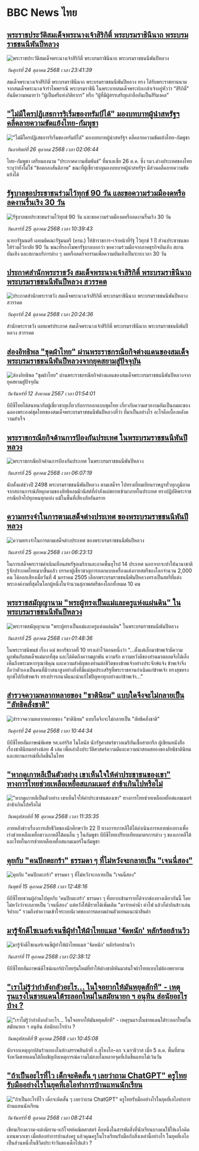 # BBC News ไทย## [พระราชประวัติสมเด็จพระนางเจ้าสิริกิติ์ พระบรมราชินีนาถ พระบรมราชชนนีพันปีหลวง](https://www.bbc.com/thai/articles/cq5042zw8zqo?at_medium=RSS&at_campaign=rss?at_campaign=githubrss)![พระราชประวัติสมเด็จพระนางเจ้าสิริกิติ์ พระบรมราชินีนาถ พระบรมราชชนนีพันปีหลวง](https://ichef.bbci.co.uk/ace/ws/240/cpsprodpb/b111/live/3069e8d0-b12c-11f0-ba75-093eca1ac29b.jpg)_วันศุกร์ที่ 24 ตุลาคม 2568 เวลา 23:41:39_สมเด็จพระนางเจ้าสิริกิติ์ พระบรมราชินีนาถ พระบรมราชชนนีพันปีหลวง ทรง ได้รับพระราชทานนามจากสมเด็จพระนางเจ้ารำไพพรรณี พระบรมราชินี ในพระบาทสมเด็จพระปกเกล้าเจ้าอยู่หัวว่า “สิริกิติ์” อันมีความหมายว่า “ผู้เป็นศรีแห่งกิติยากร” หรือ “ผู้ที่มีผู้สรรเสริญเล่าลืออันเป็นสิริมงคล”## ["ไม่มีใครปฏิเสธการริเริ่มของทรัมป์ได้" มองบทบาทผู้นำสหรัฐฯ คลี่คลายความขัดแย้งไทย-กัมพูชา](https://www.bbc.com/thai/articles/c62e81q27d1o?at_medium=RSS&at_campaign=rss?at_campaign=githubrss)!["ไม่มีใครปฏิเสธการริเริ่มของทรัมป์ได้" มองบทบาทผู้นำสหรัฐฯ คลี่คลายความขัดแย้งไทย-กัมพูชา](https://ichef.bbci.co.uk/ace/ws/240/cpsprodpb/1670/live/06b42180-b20e-11f0-ba75-093eca1ac29b.jpg)_วันอาทิตย์ที่ 26 ตุลาคม 2568 เวลา 02:06:44_ไทย-กัมพูชา เตรียมลงนาม “ประกาศความสัมพันธ์” ที่มาเลเซีย 26 ต.ค. ซึ่ง รมว.ต่างประเทศของไทยระบุว่ายังไม่ใช่ “ข้อตกลงสันติภาพ” ขณะที่ผู้เชี่ยวชาญมองบทบาทผู้นำสหรัฐฯ มีส่วนคลี่คลายความขัดแย้งได้## [รัฐบาลขอประชาชนร่วมไว้ทุกข์ 90 วัน และขอความร่วมมืองดหรือลดงานรื่นเริง 30 วัน](https://www.bbc.com/thai/articles/cn0g54k5y61o?at_medium=RSS&at_campaign=rss?at_campaign=githubrss)![รัฐบาลขอประชาชนร่วมไว้ทุกข์ 90 วัน และขอความร่วมมืองดหรือลดงานรื่นเริง 30 วัน](https://ichef.bbci.co.uk/ace/ws/240/cpsprodpb/1930/live/6496aff0-b15c-11f0-ba75-093eca1ac29b.jpg)_วันเสาร์ที่ 25 ตุลาคม 2568 เวลา 10:39:43_นายกรัฐมนตรี เผยมติคณะรัฐมนตรี (ครม.) ให้ข้าราชการ-เจ้าหน้าที่รัฐ ไว้ทุกข์ 1 ปี ส่วนประชาชนขอให้ร่วมไว้อาลัย 90 วัน ขณะที่รองโฆษกรัฐบาลบอกว่า ขอความร่วมมือจากภาคธุรกิจบันเทิง สถานบันเทิง และสถานบริการต่าง ๆ งดหรือลดกิจกรรมเพื่อความบันเทิงเป็นระยะเวลา 30 วัน## [ประกาศสำนักพระราชวัง สมเด็จพระนางเจ้าสิริกิติ์ พระบรมราชินีนาถ พระบรมราชชนนีพันปีหลวง สวรรคต](https://www.bbc.com/thai/articles/clyg38l4pr2o?at_medium=RSS&at_campaign=rss?at_campaign=githubrss)![ประกาศสำนักพระราชวัง สมเด็จพระนางเจ้าสิริกิติ์ พระบรมราชินีนาถ พระบรมราชชนนีพันปีหลวง สวรรคต](https://ichef.bbci.co.uk/ace/ws/240/cpsprodpb/68b2/live/fb0570c0-b116-11f0-aa13-0b0479f6f42a.jpg)_วันศุกร์ที่ 24 ตุลาคม 2568 เวลา 20:24:36_สำนักพระราชวัง เผยแพร่ประกาศ สมเด็จพระนางเจ้าสิริกิติ์ พระบรมราชินีนาถ พระบรมราชชนนีพันปีหลวง สวรรคต## [ส่องอิทธิพล "ชุดผ้าไทย" ผ่านพระราชกรณียกิจต่างแดนของสมเด็จพระบรมราชชนนีพันปีหลวงจากยุคสยามสู่ปัจจุบัน](https://www.bbc.com/thai/articles/cn02dgn015yo?at_medium=RSS&at_campaign=rss?at_campaign=githubrss)![ส่องอิทธิพล "ชุดผ้าไทย" ผ่านพระราชกรณียกิจต่างแดนของสมเด็จพระบรมราชชนนีพันปีหลวงจากยุคสยามสู่ปัจจุบัน](https://ichef.bbci.co.uk/ace/ws/240/cpsprodpb/6beb/live/a6c68be0-56d4-11ef-ace9-2bd4b78d9356.jpg)_วันจันทร์ที่ 12 สิงหาคม 2567 เวลา 01:54:01_บีบีซีไทยได้สนทนากับผู้เชี่ยวชาญเกี่ยวกับการออกแบบชุดไทย เกี่ยวกับความสวยงามอันเป็นอมตะของฉลองพระองค์ชุดไทยของสมเด็จพระบรมราชชนนีพันปีหลวงที่ว่า ที่มาเป็นอย่างไร อะไรคือเบื้องหลังความสำเร็จ## [พระราชกรณียกิจด้านการป้องกันประเทศ ในพระบรมราชชนนีพันปีหลวง](https://www.bbc.com/thai/articles/ckg148j3grro?at_medium=RSS&at_campaign=rss?at_campaign=githubrss)![พระราชกรณียกิจด้านการป้องกันประเทศ ในพระบรมราชชนนีพันปีหลวง](https://ichef.bbci.co.uk/ace/ws/240/cpsprodpb/1e8c/live/93bad6b0-b154-11f0-ba75-093eca1ac29b.jpg)_วันเสาร์ที่ 25 ตุลาคม 2568 เวลา 06:07:19_นับตั้งแต่ช่วงปี 2498 พระบรมราชชนนีพันปีหลวง ตามเสด็จฯ ไปทรงเยี่ยมเยียนราษฎรทั่วทุกภูมิภาคจากสถานการณ์ภัยคุกคามของลัทธิคอมมิวนิสต์ที่กำลังแผ่ขยายเข้ามาภายในประเทศ ทรงปฏิบัติพระราชกรณียกิจไปทุกหนทุกแห่ง แม้ในพื้นที่เสี่ยงภัยอันตราย## [ความทรงจำในการตามเสด็จต่างประเทศ ของพระบรมราชชนนีพันปีหลวง](https://www.bbc.com/thai/articles/c8x1gqejxqro?at_medium=RSS&at_campaign=rss?at_campaign=githubrss)![ความทรงจำในการตามเสด็จต่างประเทศ ของพระบรมราชชนนีพันปีหลวง](https://ichef.bbci.co.uk/ace/ws/240/cpsprodpb/7458/live/5c976c60-b146-11f0-ba75-093eca1ac29b.jpg)_วันเสาร์ที่ 25 ตุลาคม 2568 เวลา 06:23:13_ในการเสด็จพระราชดำเนินเยือนสหรัฐอเมริกาและภาคพื้นยุโรป 14 ประเทศ นอกจากจะทำให้นานาชาติรู้จักประเทศไทยมากขึ้นแล้ว บรรดาผู้เชี่ยวชาญการออกแบบเครื่องแต่งกายสตรีของโลกจำนวน 2,000 คน ได้ออกเสียงเมื่อวันที่ 4 มกราคม 2505 เลือกพระบรมราชชนนีพันปีหลวงทรงเป็นสตรีที่แต่งพระองค์งามที่สุดในโลกผู้หนึ่งในจำนวนสุภาพสตรีของโลกทั้งหมด 10 คน## [พระราชสมัญญานาม "พระผู้ทรงเป็นแม่และครูแห่งแผ่นดิน" ในพระบรมราชชนนีพันปีหลวง](https://www.bbc.com/thai/articles/cly9gx5x7e7o?at_medium=RSS&at_campaign=rss?at_campaign=githubrss)![พระราชสมัญญานาม "พระผู้ทรงเป็นแม่และครูแห่งแผ่นดิน" ในพระบรมราชชนนีพันปีหลวง](https://ichef.bbci.co.uk/ace/ws/240/cpsprodpb/358a/live/647e7330-b13f-11f0-aa13-0b0479f6f42a.jpg)_วันเสาร์ที่ 25 ตุลาคม 2568 เวลา 01:48:36_ในพระราชนิพนธ์ เรื่อง แม่ ของรัชกาลที่ 10 ทรงเล่าไว้ตอนหนึ่งว่า “...ตั้งแต่เล็กมาข้าพเจ้ามีความผูกพันกับสมเด็จแม่มากที่สุด และได้คิดถึงความผูกพัน ความรัก ความหวังดีของท่านมาตลอดจึงได้เล็งเห็นถึงพระมหากรุณาธิคุณ และความสำคัญของท่านต่อชีวิตของข้าพเจ้าอย่างประจักษ์แจ้ง ข้าพเจ้าจึงถือว่าตัวเองเป็นคนที่มีวาสนาสูงอย่างยิ่งที่มีแม่สุดประเสริฐที่พระราชทานกำเนิดแก่ข้าพเจ้า ทรงสุขทรงทุกข์ไปกับข้าพเจ้า ทรงปรารถนาดีแนะนำแก้ไขปัญหาทุกอย่างแก่ข้าพเจ้า...”## [สำรวจความหลากหลายของ "ชาตินิยม" แบบใดจึงจะไม่กลายเป็น "ลัทธิคลั่งชาติ"](https://www.bbc.com/thai/articles/cgjdl0j50wwo?at_medium=RSS&at_campaign=rss?at_campaign=githubrss)![สำรวจความหลากหลายของ "ชาตินิยม" แบบใดจึงจะไม่กลายเป็น "ลัทธิคลั่งชาติ"](https://ichef.bbci.co.uk/ace/ws/240/cpsprodpb/26a2/live/7afb1d30-b0b2-11f0-ba75-093eca1ac29b.jpg)_วันศุกร์ที่ 24 ตุลาคม 2568 เวลา 10:44:34_บีบีซีไทยสัมภาษณ์พิเศษ รศ.แฮร์ริส ไมโลนัส นักรัฐศาสตร์ชาวอเมริกันเชื้อสายกรีก ผู้เขียนหนังสือเรื่องชาตินิยมอย่างน้อย 4 เล่ม เพื่อเล่าถึงประวัติศาสตร์ความดีและความน่าสยดสยองของลัทธิชาตินิยม และสถานการณ์ที่เกิดขึ้นในไทย## ["หากดูเกาหลีเป็นตัวอย่าง เขาเห็นใจให้ค่าประชาชนของเขา" ทางการไทยช่วยเหลือเหยื่อสแกมเมอร์ ล่าช้าเกินไปหรือไม่](https://www.bbc.com/thai/articles/c620lgl676ko?at_medium=RSS&at_campaign=rss?at_campaign=githubrss)!["หากดูเกาหลีเป็นตัวอย่าง เขาเห็นใจให้ค่าประชาชนของเขา" ทางการไทยช่วยเหลือเหยื่อสแกมเมอร์ ล่าช้าเกินไปหรือไม่](https://ichef.bbci.co.uk/ace/ws/240/cpsprodpb/0d67/live/6c10aa60-aa81-11f0-b2a1-6f537f66f9aa.jpg)_วันพฤหัสบดีที่ 16 ตุลาคม 2568 เวลา 11:35:35_ภายหลังข่าวเรื่องการเสียชีวิตของนักศึกษาวัย 22 ปี ทางการเกาหลีใต้ได้ดำเนินการหลายช่องทางเพื่อเร่งช่วยเหลือเหยื่อชาวเกาหลีใต้คนอื่น ๆ ในกัมพูชา  บีบีซีไทยเปรียบเทียบมาตรการต่าง ๆ ของเกาหลีใต้และไทยในการช่วยเหลือเหยื่อสแกมเมอร์ในกัมพูชา## [คุยกับ "คนปักตะกร้า" ธรรมดา ๆ ที่ไม่หวังจะกลายเป็น "เจนนี่สอง"](https://www.bbc.com/thai/articles/c2drpzn3k7yo?at_medium=RSS&at_campaign=rss?at_campaign=githubrss)![คุยกับ "คนปักตะกร้า" ธรรมดา ๆ ที่ไม่หวังจะกลายเป็น "เจนนี่สอง"](https://ichef.bbci.co.uk/ace/ws/240/cpsprodpb/50e6/live/e0143630-a9ae-11f0-97ec-91b89bd10dfa.jpg)_วันพุธที่ 15 ตุลาคม 2568 เวลา 12:48:16_บีบีซีไทยชวนผู้อ่านไปคุยกับ 'คนปักตะกร้า' ธรรมดา ๆ ที่อยากเข้ามารายได้จากช่องทางเดียวกันนี้ โดยไม่หวังว่าจะกลายเป็น 'เจนนี่สอง' แต่หวังให้มีรายได้เพิ่มเติม "มาจ่ายค่าน้ำ ค่าไฟ แล้วก็ค่ากินข้าวเล่นจิปาถะ" รวมถึงทำความเข้าใจระบบนิเวศของการตลาดผ่านตัวแทนแนะนำสินค้า## [มารู้จักดีไซเนอร์เจนซีผู้ทำให้ผ้าไทยแมส 'จัดหนัก' หลักร้อยล้านวิว](https://www.bbc.com/thai/articles/cj4y72rr9gjo?at_medium=RSS&at_campaign=rss?at_campaign=githubrss)![มารู้จักดีไซเนอร์เจนซีผู้ทำให้ผ้าไทยแมส 'จัดหนัก' หลักร้อยล้านวิว](https://ichef.bbci.co.uk/ace/ws/240/cpsprodpb/c3a0/live/d4ae1ad0-a40f-11f0-b741-177e3e2c2fc7.jpg)_วันเสาร์ที่ 11 ตุลาคม 2568 เวลา 02:38:12_บีบีซีไทยสัมภาษณ์ดีไซน์เนอร์ผ้าไทยรุ่นใหม่ที่ทำให้ต่างชาติหันมาสนใจผ้าไทยแบบไม่ต้องพยายาม## ["เราไม่รู้ว่ากำลังกลัวอะไร... ในใจอยากให้มันหยุดสักที" - เหตุรุนแรงในชายแดนใต้ระลอกใหม่ในสมัยนายก ฯ อนุทิน ส่อนัยอะไรบ้าง ?](https://www.bbc.com/thai/articles/cgj19jx8z79o?at_medium=RSS&at_campaign=rss?at_campaign=githubrss)!["เราไม่รู้ว่ากำลังกลัวอะไร... ในใจอยากให้มันหยุดสักที" - เหตุรุนแรงในชายแดนใต้ระลอกใหม่ในสมัยนายก ฯ อนุทิน ส่อนัยอะไรบ้าง ?](https://ichef.bbci.co.uk/ace/ws/240/cpsprodpb/b174/live/dabb4060-a4eb-11f0-b741-177e3e2c2fc7.jpg)_วันพฤหัสบดีที่ 9 ตุลาคม 2568 เวลา 10:45:08_นับจากเหตุบุกปล้นร้านทองในห้างสรรพสินค้าที่ อ.สุไหงโก-ลก จ.นราธิวาส เมื่อ 5 ต.ค. พื้นที่สามจังหวัดชายแดนใต้ก็เผชิญกับเหตุการณ์ความไม่สงบในหลายจุดที่เกิดขึ้นแทบไม่เว้นวัน## ["ถ้าเป็นอะไรที่ไว เด็กจะคิดสั้น ๆ เลยว่าถาม ChatGPT" ครูไทยรับมืออย่างไรในยุคที่เอไอทำการบ้านแทนนักเรียน](https://www.bbc.com/thai/articles/c1wg204991xo?at_medium=RSS&at_campaign=rss?at_campaign=githubrss)!["ถ้าเป็นอะไรที่ไว เด็กจะคิดสั้น ๆ เลยว่าถาม ChatGPT" ครูไทยรับมืออย่างไรในยุคที่เอไอทำการบ้านแทนนักเรียน](https://ichef.bbci.co.uk/ace/ws/240/cpsprodpb/3e15/live/f91b9160-a28c-11f0-b741-177e3e2c2fc7.jpg)_วันจันทร์ที่ 6 ตุลาคม 2568 เวลา 08:21:44_เขียนเรียงความ-แต่งนิทาน-แก้โจทย์คณิตศาสตร์ คือหนึ่งในสารพัดสิ่งที่นักเรียนบางคนใช้ให้เอไอคิดแทนพวกเขา เมื่อต้องทำการบ้านส่งครู แล้วคุณครูในโรงเรียนรับมือกับสิ่งเหล่านี้อย่างไร ในยุคที่เอไอเป็นส่วนหนึ่งในชีวิตประจำวันของเด็กไปแล้ว ?